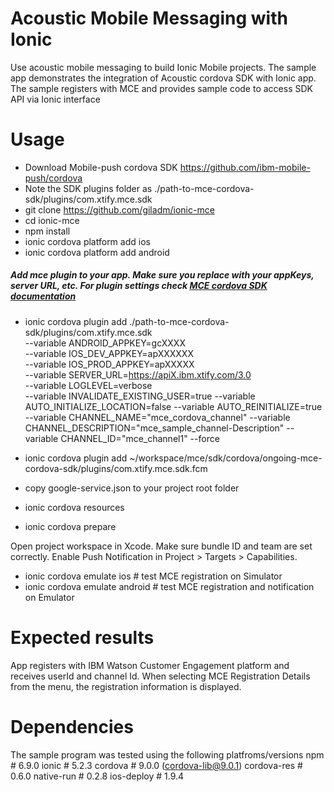 # Acoustic Mobile Messaging with Ionic 
Use acoustic mobile messaging to build Ionic Mobile projects. The sample app demonstrates the integration of Acoustic cordova SDK with Ionic app. 
The sample registers with MCE and provides sample code to access SDK API via Ionic interface

# Usage
- Download Mobile-push cordova SDK https://github.com/ibm-mobile-push/cordova
- Note the SDK plugins folder as ./path-to-mce-cordova-sdk/plugins/com.xtify.mce.sdk  
- git clone https://github.com/giladm/ionic-mce
- cd ionic-mce
- npm install
- ionic cordova platform add ios
- ionic cordova platform add android
##### Add mce plugin to your app. Make sure you replace with your appKeys, server URL, etc. For  plugin settings check [MCE cordova SDK documentation](https://developer.ibm.com/customer-engagement/tutorials/creating-projects-with-apache-cordova-plugin/) 
- ionic cordova plugin add ./path-to-mce-cordova-sdk/plugins/com.xtify.mce.sdk  
 --variable ANDROID_APPKEY=gcXXXX  
 --variable IOS_DEV_APPKEY=apXXXXXX  
 --variable IOS_PROD_APPKEY=apXXXXX  
 --variable SERVER_URL=https://apiX.ibm.xtify.com/3.0  
 --variable LOGLEVEL=verbose  
 --variable INVALIDATE_EXISTING_USER=true 
 --variable AUTO_INITIALIZE_LOCATION=false 
 --variable AUTO_REINITIALIZE=true 
 --variable CHANNEL_NAME="mce_cordova_channel" 
 --variable CHANNEL_DESCRIPTION="mce_sample_channel-Description" 
 --variable CHANNEL_ID="mce_channel1" --force  

- ionic cordova plugin add ~/workspace/mce/sdk/cordova/ongoing-mce-cordova-sdk/plugins/com.xtify.mce.sdk.fcm
- copy google-service.json to your project root folder
- ionic cordova resources
- ionic cordova prepare
 
 Open project workspace in Xcode. Make sure bundle ID and team are set correctly. Enable Push Notification in Project > Targets > Capabilities.
- ionic cordova emulate ios  # test MCE registration on Simulator
- ionic cordova emulate android  # test MCE registration and notification on Emulator

# Expected results
App registers with IBM Watson Customer Engagement platform and receives userId and channel Id. When selecting MCE Registration Details from the menu, the registration information is displayed.

# Dependencies 
The sample program was tested using the following platfroms/versions
npm         # 6.9.0
ionic      	# 5.2.3
cordova     # 9.0.0 (cordova-lib@9.0.1)
cordova-res # 0.6.0 
native-run	# 0.2.8
ios-deploy	# 1.9.4